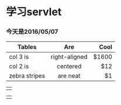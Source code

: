 # 学习servlet
### 今天是2016/05/07

| Tables        | Are           | Cool  |
| ------------- |:-------------:| -----:|
| col 3 is      | right-aligned | $1600 |
| col 2 is      | centered      |   $12 |
| zebra stripes | are neat      |    $1 |

|  |
|--|
|  |

| |
|-|
| |